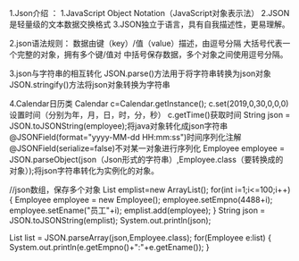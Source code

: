 1.Json介绍 ：
1.JavaScript Object Notation（JavaScript对象表示法）
2.JSON是轻量级的文本数据交换格式
3.JSON独立于语言，具有自我描述性，更易理解。

2.json语法规则：
数据由键（key）/值（value）描述，由逗号分隔
大括号代表一个完整的对象，拥有多个键/值对
中括号保存数据，多个对象之间使用逗号分隔。

3.json与字符串的相互转化
JSON.parse()方法用于将字符串转换为json对象
JSON.stringify()方法将json对象转换为字符串

4.Calendar日历类 Calendar c=Calendar.getInstance();
c.set(2019,0,30,0,0,0)设置时间（分别为年，月，日，时，分，秒）
c.getTime()获取时间
String json = JSON.toJSONString(employee);将java对象转化成json字符串
@JSONField(format="yyyy-MM-dd HH:mm:ss")时间序列化注解
@JSONField(serialize=false)不对某一对象进行序列化
Employee employee = JSON.parseObject(json（Json形式的字符串）,Employee.class（要转换成的对象）);将json字符串转化为实例化的对象。

//json数组，保存多个对象
List emplist=new ArrayList();
for(int i=1;i<=100;i++) {
Employee employee = new Employee();
employee.setEmpno(4488+i);
employee.setEname("员工"+i);
emplist.add(employee);
}
String json = JSON.toJSONString(emplist);
System.out.println(json);

List<Employee> list = JSON.parseArray(json,Employee.class);
for(Employee e:list) {
System.out.println(e.getEmpno()+":"+e.getEname());
}
